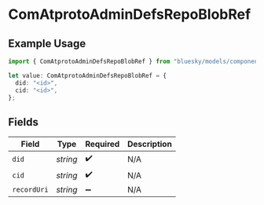 # ComAtprotoAdminDefsRepoBlobRef

## Example Usage

```typescript
import { ComAtprotoAdminDefsRepoBlobRef } from "bluesky/models/components";

let value: ComAtprotoAdminDefsRepoBlobRef = {
  did: "<id>",
  cid: "<id>",
};
```

## Fields

| Field              | Type               | Required           | Description        |
| ------------------ | ------------------ | ------------------ | ------------------ |
| `did`              | *string*           | :heavy_check_mark: | N/A                |
| `cid`              | *string*           | :heavy_check_mark: | N/A                |
| `recordUri`        | *string*           | :heavy_minus_sign: | N/A                |